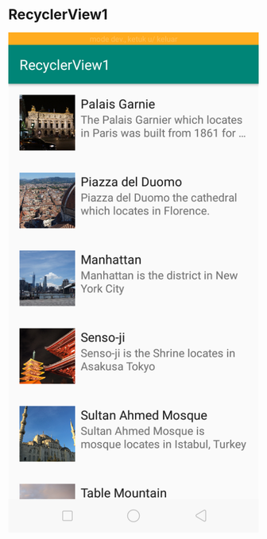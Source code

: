 # RecyclerView1
![alt_text](https://github.com/fanniyuliani08/RecyclerView1/blob/master/Screenshot_2019-03-12-14-20-56-70.png)
